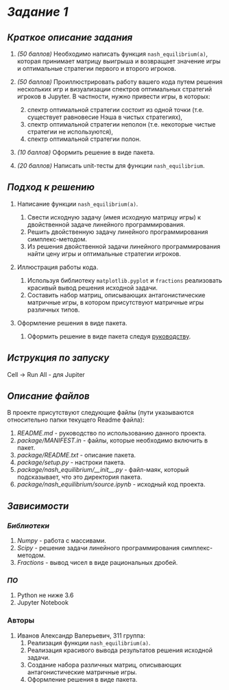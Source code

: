 # *Задание 1*

## *Краткое описание задания*

1. _(50 баллов)_ Необходимо написать функция ```nash_equilibrium(a)```, которая принимает матрицу выигрыша и возвращает значение игры и оптимальные стратегии первого и второго игроков.

1. _(50 баллов)_ Проиллюстрировать работу вашего кода путем решения нескольких игр и визуализации спектров оптимальных стратегий игроков в Jupyter. В частности, нужно привести игры, в которых:

	2. спектр оптимальной стратегии состоит из одной точки (т.е. существует равновесие Нэша в чистых стратегиях),
	2. спектр оптимальной стратегии неполон (т.е. некоторые чистые стратегии не используются), 
	2. спектр оптимальной стратегии полон.

1. _(10 баллов)_ Оформить решение в виде пакета.

1. _(20 баллов)_ Написать unit-тесты для функции ```nash_equilibrium```.

## *Подход к решению*

1. Написание функции ```nash_equilibrium(a)```.

	1. Свести исходную задачу (имея исходную матрицу игры) к двойственной задаче линейного программирования.
	2. Решить двойственную задачу линейного программирования симплекс-методом.
	3. Из решения двойственной задачи линейного программирования найти цену игры и оптимальные стратегии игроков.
1. Иллюстрация работы кода.
	1. Используя библиотеку ```matplotlib.pyplot``` и ```fractions``` реализовать красивый вывод решения исходной задачи.
	1. Составить набор матриц, описывающих антагонистические матричные игры, в котором присутствуют матричные игры различных типов. 

1. Оформление решения в виде пакета.

	1. Оформить решение в виде пакета следуя [руководству](https://python-packaging.readthedocs.io/en/latest/minimal.html).

## *Иструкция по запуску*
Cell -> Run All - для Jupiter

## *Описание файлов*
В проекте присутствуют следующие файлы (пути указываются относительно папки текущего Readme файла):

1. _README.md_ - руководство по использованию данного проекта.
1. _package/MANIFEST.in_ - файлы, которые необходимо включить в пакет.
1. _package/README.txt_ - описание пакета.
1. _package/setup.py_ - настроки пакета.
1. _package/nash_equilibrium/\_\_init\_\_.py_ - файл-маяк, который подсказывает, что это директория пакета.
1. _package/nash_equilibrium/source.ipynb_ - исходный код проекта.

## *Зависимости*

### *Библиотеки*
1. *Numpy* - работа с массивами.
1. *Scipy* - решение задачи линейного программирования симплекс-методом.
1. *Fractions* - вывод чисел в виде рациональных дробей.

### *ПО*
1. Python не ниже 3.6
1. Jupyter Notebook


### Авторы
1. Иванов Александр Валерьевич, 311 группа:
	1. Реализация функции ```nash_equilibrium(a)```.
	1. Реализация красивого вывода результатов решения исходной задачи.
	1. Создание набора различных матриц, описывающих антагонистические матричные игры.
	1. Оформление решения в виде пакета.